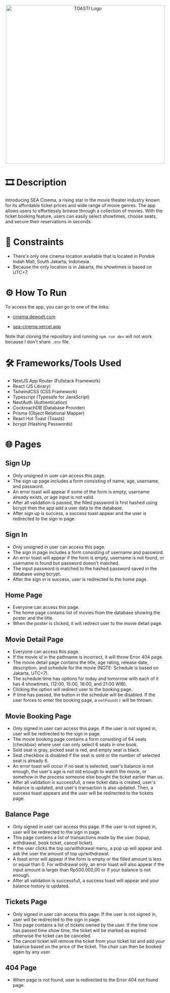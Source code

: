 <p align="center">
<img src="https://cinema.dewodt.com/sea-cinema-link-preview.png" alt="TOASTI Logo" width="500">
</p>

# 🎞️ Description

Introducing SEA Cinema, a rising star in the movie theater industry known for
its affordable ticket prices and wide range of movie genres. The app allows users to effortlessly browse through a collection of movies.
With the ticket booking feature, users can easily select showtimes, choose seats,
and secure their reservations in seconds.

# 🚫 Constraints

- There's only one cinema location available that is located in Pondok Indah Mall, South Jakarta, Indonesia.
- Because the only location is in Jakarta, the showtimes is based on UTC+7.

# ⚙️ How To Run

To access the app, you can go to one of the links:

- [cinema.dewodt.com](https://cinema.dewodt.com/)

- [sea-cinema.vercel.app](https://sea-cinema.vercel.app/)

Note that cloning the repository and running `npm run dev` will not work because I don't share `.env` file.

# 🛠️ Frameworks/Tools Used

- NextJS App Router (Fullstack Framework)
- React (JS Library)
- TailwindCSS (CSS Framework)
- Typescript (Typesafe for JavaScript)
- NextAuth (Authentication)
- CockroachDB (Database Provider)
- Prisma (Object Relational Mapper)
- React Hot Toast (Toasts)
- bcrypt (Hashing Passwords)

# 🌐 Pages

## Sign Up

- Only unsigned in user can access this page.
- The sign up page includes a form consisting of name, age, username, and password.
- An error toast will appear if some of the form is empty, username already exists, or age input is not valid.
- After all validation is passed, the filled password is first hashed using bcrypt then the app add a user data to the database.
- After sign up is success, a success toast appear and the user is redirected to the sign in page.

## Sign In

- Only unsigned in user can access this page.
- The sign in page includes a form consisting of username and password.
- An error toast will appear if the form is empty, username is not found, or username is found but password doesn't matched.
- The input password is matched to the hashed password saved in the database using bcrypt.
- After the sign in is success, user is redirected to the home page.

## Home Page

- Everyone can access this page.
- The home page contains list of movies from the database showing the poster and the title.
- When the poster is clicked, it will redirect user to the movie detail page.

## Movie Detail Page

- Everyone can access this page.
- If the movie id in the pathname is incorrect, it will throw Error 404 page.
- The movie detail page contains the title, age rating, release date, description, and schedule for the movie (NOTE: Schedule is based on Jakarta, UTC+7).
- The schedule time has options for today and tomorrow with each of it has 4 showtimes, (12:00, 15:00, 18:00, and 21:00 WIB).
- Clicking the option will redirect user to the booking page.
- If time has passed, the button in the schedule will be disabled. If the user forces to enter the booking page, a `notFound()` will be thrown.

## Movie Booking Page

- Only signed in user can access this page. If the user is not signed in, user will be redirected to the sign in page.
- The movie booking page contains a form consisting of 64 seats (checkbox) where user can only select 6 seats in one book.
- Sold seat is gray, picked seat is red, and empty seat is black.
- Seat checkbox is disabled if the seat is sold or the number of selected seat is already 6.
- An error toast will occur if no seat is selected, user's balance is not enough, the user's age is not old enough to watch the movie, or somehow in the process someone else bought the ticket earlier than us.
- After all validation is successfull, a new ticket data is created, user's balance is updated, and user's transaction is also updated. Then, a success toast appears and the user will be redirected to the tickets page.

## Balance Page

- Only signed in user can access this page. If the user is not signed in, user will be redirected to the sign in page.
- This page contains a list of transactions made by the user (topup, withdrawal, book ticket, cancel ticket).
- If the user clicks the top up/withdrawal menu, a pop up will appear and ask the user the amount of top up/withdrawal.
- A toast error will appear if the form is empty or the filled amount is less or equal than 0. For withdrawal only, an error toast will also appear if the input amount is larger than Rp500.000,00 or if your balance is not enough.
- After all validation is successfull, a success toast will appear and your balance history is updated.

## Tickets Page

- Only signed in user can access this page. If the user is not signed in, user will be redirected to the sign in page.
- This page contains a list of tickets owned by the user. If the time now has passed time show time, the ticket will be marked as expired otherwise the ticket can be canceled.
- The cancel ticket will remove the ticket from your ticket list and add your balance based on the price of the ticket. The chair can then be booked again by any user.

## 404 Page

- When page is not found, user is redirected to the Error 404 not found page.
